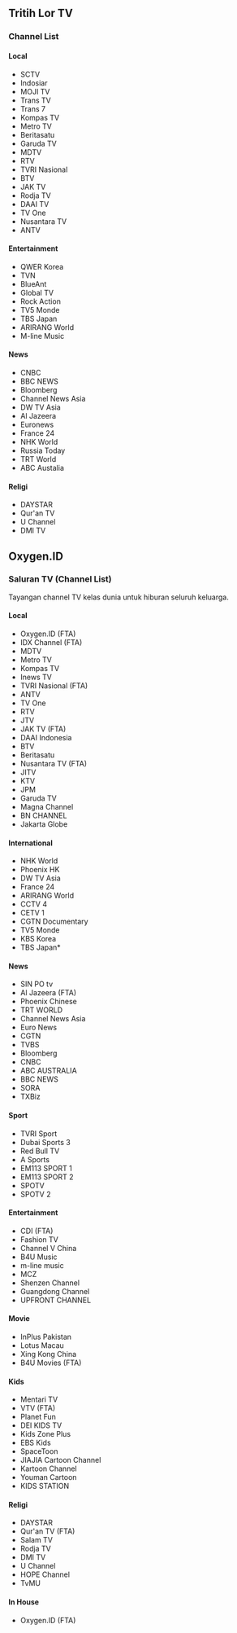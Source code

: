 ## Tritih Lor TV
### Channel List
#### Local
* SCTV
* Indosiar
* MOJI TV
* Trans TV
* Trans 7
* Kompas TV
* Metro TV
* Beritasatu
* Garuda TV
* MDTV
* RTV
* TVRI Nasional
* BTV
* JAK TV
* Rodja TV
* DAAI TV
* TV One
* Nusantara TV
* ANTV
#### Entertainment
* QWER Korea
* TVN
* BlueAnt
* Global TV
* Rock Action
* TV5 Monde
* TBS Japan
* ARIRANG World
* M-line Music
#### News
* CNBC
* BBC NEWS
* Bloomberg
* Channel News Asia
* DW TV Asia
* Al Jazeera
* Euronews
* France 24
* NHK World
* Russia Today
* TRT World
* ABC Austalia
#### Religi
* DAYSTAR
* Qur'an TV
* U Channel
* DMI TV
## Oxygen.ID
### Saluran TV (Channel List)
Tayangan channel TV kelas dunia untuk hiburan seluruh keluarga.
#### Local
* Oxygen.ID (FTA)
* IDX Channel (FTA)
* MDTV
* Metro TV
* Kompas TV
* Inews TV
* TVRI Nasional (FTA)
* ANTV
* TV One
* RTV
* JTV
* JAK TV (FTA)
* DAAI Indonesia
* BTV
* Beritasatu
* Nusantara TV (FTA)
* JITV
* KTV
* JPM
* Garuda TV
* Magna Channel
* BN CHANNEL
* Jakarta Globe
#### International
* NHK World
* Phoenix HK
* DW TV Asia
* France 24
* ARIRANG World
* CCTV 4
* CETV 1
* CGTN Documentary
* TV5 Monde
* KBS Korea
* TBS Japan\*
#### News
* SIN PO tv
* Al Jazeera (FTA)
* Phoenix Chinese
* TRT WORLD
* Channel News Asia
* Euro News
* CGTN
* TVBS
* Bloomberg
* CNBC
* ABC AUSTRALIA
* BBC NEWS
* SORA
* TXBiz
#### Sport
* TVRI Sport
* Dubai Sports 3
* Red Bull TV
* A Sports
* EM113 SPORT 1
* EM113 SPORT 2
* SPOTV
* SPOTV 2
#### Entertainment
* CDI (FTA)
* Fashion TV
* Channel V China
* B4U Music
* m-line music
* MCZ
* Shenzen Channel
* Guangdong Channel
* UPFRONT CHANNEL
#### Movie
* InPlus Pakistan
* Lotus Macau
* Xing Kong China
* B4U Movies (FTA)
#### Kids
* Mentari TV
* VTV (FTA)
* Planet Fun
* DEI KIDS TV
* Kids Zone Plus
* EBS Kids
* SpaceToon
* JIAJIA Cartoon Channel
* Kartoon Channel
* Youman Cartoon
* KIDS STATION
#### Religi
* DAYSTAR
* Qur'an TV (FTA)
* Salam TV
* Rodja TV
* DMI TV
* U Channel
* HOPE Channel
* TvMU
#### In House
* Oxygen.ID (FTA)
